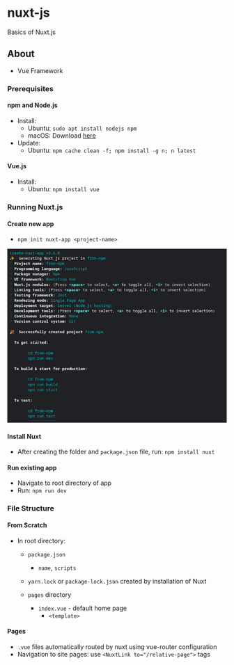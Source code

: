 # nuxt-js
Basics of Nuxt.js

## About
- Vue Framework

### Prerequisites
#### npm and Node.js
- Install:
  - Ubuntu: `sudo apt install nodejs npm`
  - macOS: Download [here](https://nodejs.org)
- Update:
  - Ubuntu: `npm cache clean -f; npm install -g n; n latest`

#### Vue.js
- Install:
  - Ubuntu: `npm install vue`

### Running Nuxt.js
#### Create new app
- `npm init nuxt-app <project-name>`


![Terminal output from `create-new-app`](from-npm.png)


#### Install Nuxt
- After creating the folder and `package.json` file, run: `npm install nuxt`

#### Run existing app
- Navigate to root directory of app
- Run: `npm run dev`

### File Structure
#### From Scratch
- In root directory:
  - `package.json`
    - `name`, `scripts`
  
  - `yarn.lock` or `package-lock.json` created by installation of Nuxt

  - `pages` directory
    - `index.vue` - default home page
      - `<template>`

#### Pages
- `.vue` files automatically routed by nuxt using vue-router configuration
- Navigation to site pages: use `<NuxtLink to="/relative-page">` tags
